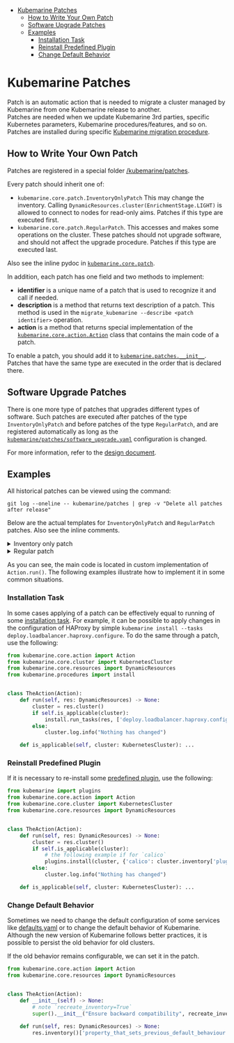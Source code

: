 - [Kubemarine Patches](#kubemarine-patches)
  - [How to Write Your Own Patch](#how-to-write-your-own-patch)
  - [Software Upgrade Patches](#software-upgrade-patches)
  - [Examples](#examples)
    - [Installation Task](#installation-task)
    - [Reinstall Predefined Plugin](#reinstall-predefined-plugin)
    - [Change Default Behavior](#change-default-behavior)

# Kubemarine Patches

Patch is an automatic action that is needed to migrate a cluster managed by Kubemarine from one Kubemarine release to another.  
Patches are needed when we update Kubemarine 3rd parties, specific Kubernetes parameters, Kubemarine procedures/features, and so on.  
Patches are installed during specific [Kubemarine migration procedure](/documentation/Maintenance.md#kubemarine-migration-procedure).

## How to Write Your Own Patch

Patches are registered in a special folder [/kubemarine/patches](/kubemarine/patches).  

Every patch should inherit one of:
* `kubemarine.core.patch.InventoryOnlyPatch`
   This may change the inventory.
   Calling `DynamicResources.cluster(EnrichmentStage.LIGHT)` is allowed to connect to nodes for read-only aims.
   Patches if this type are executed first.
* `kubemarine.core.patch.RegularPatch`. This accesses and makes some operations on the cluster.
   These patches should not upgrade software, and should not affect the upgrade procedure.
   Patches if this type are executed last.

Also see the inline pydoc in [`kubemarine.core.patch`](/kubemarine/core/patch.py).

In addition, each patch has one field and two methods to implement:
* **identifier** is a unique name of a patch that is used to recognize it and call if needed.
* **description** is a method that returns text description of a patch. This method is used in the `migrate_kubemarine --describe <patch identifier>` operation.
* **action** is a method that returns special implementation of the [`kubemarine.core.action.Action`](/kubemarine/core/action.py) class that contains the main code of a patch.

To enable a patch, you should add it to [`kubemarine.patches.__init__`](/kubemarine/patches/__init__.py#L26).
Patches that have the same type are executed in the order that is declared there.

## Software Upgrade Patches

There is one more type of patches that upgrades different types of software.
Such patches are executed after patches of the type `InventoryOnlyPatch` and before patches of the type `RegularPatch`,
and are registered automatically as long as the [`kubemarine/patches/software_upgrade.yaml`](/kubemarine/patches/software_upgrade.yaml) configuration is changed.

For more information, refer to the [design document](/documentation/design/1-upgrade-patches-registration-and-implementation.md).

## Examples

All historical patches can be viewed using the command:
```shell
git log --oneline -- kubemarine/patches | grep -v "Delete all patches after release"
```

Below are the actual templates for `InventoryOnlyPatch` and `RegularPatch` patches.
Also see the inline comments.
<details>
  <summary>Inventory only patch</summary>

```python
from textwrap import dedent

from kubemarine.core.action import Action
from kubemarine.core.patch import InventoryOnlyPatch
from kubemarine.core.resources import DynamicResources


class TheAction(Action):
    def __init__(self) -> None:
        super().__init__("<Short description of action>")

    def run(self, res: DynamicResources) -> None:
        inventory = res.inventory()

        # patch_is_applicable(), do_some_changes_in_inventory() are some methods for you to implement.
        # You may also follow the different ways:
        # 1) always recreate the inventory even if there are no real changes;
        # 2) set `self.recreate_inventory = True` on-the-fly while modifying of the inventory;
        # 3) other.
        if patch_is_applicable(inventory):
            self.recreate_inventory = True
            do_some_changes_in_inventory(inventory)
        else:
            res.logger().info("Nothing has changed")

        # Calling of the below method is prohibited!
        # cluster = res.cluster()


class MyPatch(InventoryOnlyPatch):
    def __init__(self) -> None:
        super().__init__("<patch_id>")
    
    @property
    def action(self) -> Action:
        return TheAction()
    
    @property
    def description(self) -> str:
        return dedent(
            f"""\
            <Comprehensive
            multiline
            description of the patch>
            """.rstrip()
        )
```
</details>

<details>
  <summary>Regular patch</summary>

```python
from textwrap import dedent

from kubemarine.core.action import Action
from kubemarine.core.patch import RegularPatch
from kubemarine.core.resources import DynamicResources


class TheAction(Action):
    def __init__(self) -> None:
        super().__init__("<Short description of action>")

    def run(self, res: DynamicResources) -> None:
        cluster = res.cluster()

        # patch_is_applicable(), do_some_changes_on_cluster() are some methods for you to implement.
        if patch_is_applicable(cluster):
            do_some_changes_on_cluster(cluster)
        else:
            cluster.log.info("Nothing has changed")


class MyPatch(RegularPatch):
    def __init__(self) -> None:
        super().__init__("<patch_id>")

    @property
    def action(self) -> Action:
        return TheAction()

    @property
    def description(self) -> str:
        return dedent(
            f"""\
            <Comprehensive
            multiline
            description of the patch>
            """.rstrip()
        )
```
</details>

As you can see, the main code is located in custom implementation of `Action.run()`.
The following examples illustrate how to implement it in some common situations.

### Installation Task

In some cases applying of a patch can be effectively equal to running of some [installation task](../Installation.md#installation-tasks-description).
For example, it can be possible to apply changes in the configuration of HAProxy by simple `kubemarine install --tasks deploy.loadbalancer.haproxy.configure`.
To do the same through a patch, use the following:

```python
from kubemarine.core.action import Action
from kubemarine.core.cluster import KubernetesCluster
from kubemarine.core.resources import DynamicResources
from kubemarine.procedures import install


class TheAction(Action):
    def run(self, res: DynamicResources) -> None:
        cluster = res.cluster()
        if self.is_applicable(cluster):
            install.run_tasks(res, ['deploy.loadbalancer.haproxy.configure'])
        else:
            cluster.log.info("Nothing has changed")

    def is_applicable(self, cluster: KubernetesCluster): ...
```

### Reinstall Predefined Plugin

If it is necessary to re-install some [predefined plugin](../Installation.md#predefined-plugins), use the following:

```python
from kubemarine import plugins
from kubemarine.core.action import Action
from kubemarine.core.cluster import KubernetesCluster
from kubemarine.core.resources import DynamicResources


class TheAction(Action):
    def run(self, res: DynamicResources) -> None:
        cluster = res.cluster()
        if self.is_applicable(cluster):
            # the following example if for `calico`
            plugins.install(cluster, {'calico': cluster.inventory['plugins']['calico']})
        else:
            cluster.log.info("Nothing has changed")

    def is_applicable(self, cluster: KubernetesCluster): ...
```

### Change Default Behavior

Sometimes we need to change the default configuration of some services like [defaults.yaml](/kubemarine/resources/configurations/defaults.yaml)
or to change the default behavior of Kubemarine.
Although the new version of Kubemarine follows better practices, it is possible to persist the old behavior for old clusters.

If the old behavior remains configurable, we can set it in the patch.

```python
from kubemarine.core.action import Action
from kubemarine.core.resources import DynamicResources


class TheAction(Action):
    def __init__(self) -> None:
        # note `recreate_inventory=True`
        super().__init__("Ensure backward compatibility", recreate_inventory=True)
    
    def run(self, res: DynamicResources) -> None:
        res.inventory()['property_that_sets_previous_default_behaviour'] = True
```
